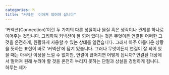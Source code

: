 ```yaml
---
categories: h
title: "커넥션  이어져 있어야 삽니다"
---
```

‘커넥션(Connection)’이란 두 가지의 다른 성질이나 물질 혹은 생각이나 관계를 하나로 이어주는 것입니다. 그리하여 커넥션이 잘 되어 있다는 것은 무엇이든 연결된 어떠한 그것을 온전하게, 원활하게 사용할 수 있는 상태를 일컫습니다. 그래서 아주 아름다운 상황을 뜻하는 표현이 바로 ‘커넥션’에 담겨 있습니다. 그러나 무엇이든지 연결이 잘 되어 있을 때는 아무런 이상을 느낄 수 없지만, 연결이 끊어지면 어떻게 됩니까? 연결된 대상에서 떨어져 원래 누려야 할 것을 온전히 누리지 못하는 단절과 상실을 경험하게 됩니다. 하루는 제가